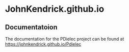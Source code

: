 # JohnKendrick.github.io

## Documentatoion

The documentation for the PDielec project can be found at https://johnkendrick.github.io/Pdielec


